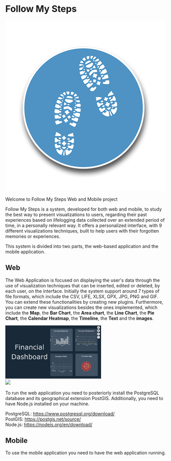 # Follow My Steps

<div style="width: 100%; text-align: center;">
<img src="https://raw.githubusercontent.com/Rodrigo12/Follow-My-Steps/master/FollowMyStepsAppIcon.png" style="margin: auto;" />
</div>

Welcome to Follow My Steps Web and Mobile project

Follow My Steps is a system, developed for both web and mobile, to study the best way to present visualizations to users, regarding their past experiences based on lifelogging data collected over an extended period of time, in a personally relevant way.
It offers a personalized interface, with 9 different visualizations techniques, built to help users with their forgotten memories or experiences.

This system is divided into two parts, the web-based application and the mobile application.

## Web
The Web Application is focused on displaying the user's data through the use of visualization techniques that can be inserted, edited or deleted, by each user, on the interface.
Initially the system support around 7 types of file formats, which include the CSV, LIFE, XLSX, GPX, JPG, PNG and GIF. You can extend these functionalities by creating new plugins. Furthermore, you can create new visualizations besides the ones implemented, which include the <strong>Map</strong>, the <strong>Bar Chart</strong>, the <strong>Area chart</strong>, the <strong>Line Chart</strong>, the <strong>Pie Chart</strong>, the <strong>Calendar Heatmap</strong>, the <strong>Timeline</strong>, the <strong>Text</strong> and the <strong>images</strong>.

<img src="img/financial.png" style="margin: auto; width:300px !important; display:inline-block;" />

<img src="img/travel.png" style="margin: auto; width:300px !important; display:inline-block;" />

To run the web application you need to posteriorly install the PostgreSQL database and its geographical extension PostGIS.
Additionally, you need to have Node.js installed on your machine.

PostgreSQL: https://www.postgresql.org/download/
</br>PostGIS: https://postgis.net/source/
</br>Node.js: https://nodejs.org/en/download/

## Mobile
To use the mobile application you need to have the web application running. 
